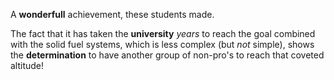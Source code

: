 A **wonderfull** achievement, these students made.

The fact that it has taken the **university** _years_ to reach the goal combined with the solid fuel systems, which is less complex (but _not_ simple), shows the **determination** to have another group of non-pro's to reach that coveted altitude!